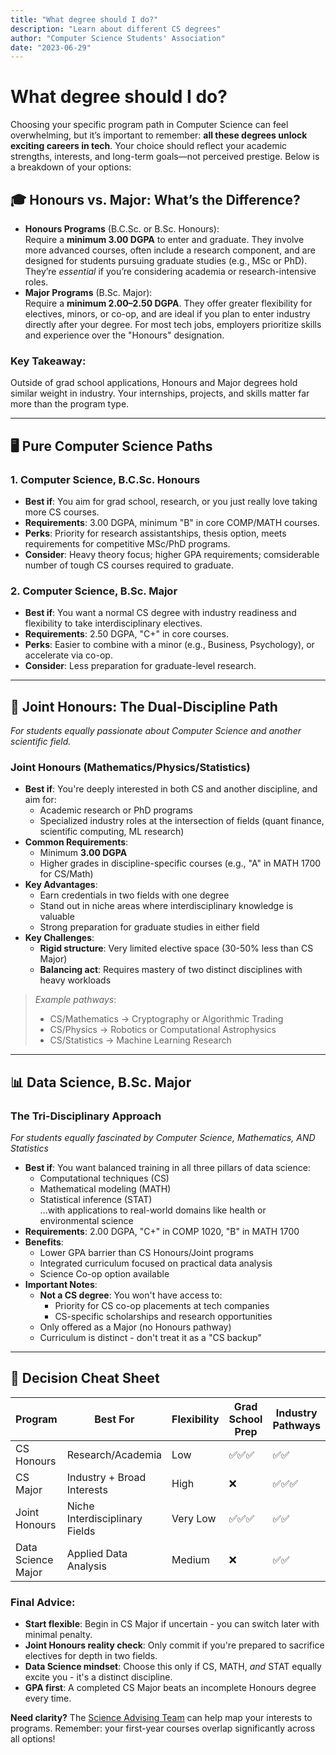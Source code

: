 ```yaml
---
title: "What degree should I do?"
description: "Learn about different CS degrees"
author: "Computer Science Students' Association"
date: "2023-06-29"
---
```


# What degree should I do?

Choosing your specific program path in Computer Science can feel overwhelming, but it’s important to remember: **all these degrees unlock exciting careers in tech**. Your choice should reflect your academic strengths, interests, and long-term goals—not perceived prestige. Below is a breakdown of your options:

## 🎓 Honours vs. Major: What’s the Difference?
- **Honours Programs** (B.C.Sc. or B.Sc. Honours):  
  Require a **minimum 3.00 DGPA** to enter and graduate. They involve more advanced courses, often include a research component, and are designed for students pursuing graduate studies (e.g., MSc or PhD). They’re *essential* if you’re considering academia or research-intensive roles.  
- **Major Programs** (B.Sc. Major):  
  Require a **minimum 2.00–2.50 DGPA**. They offer greater flexibility for electives, minors, or co-op, and are ideal if you plan to enter industry directly after your degree. For most tech jobs, employers prioritize skills and experience over the "Honours" designation.  

### Key Takeaway:  
Outside of grad school applications, Honours and Major degrees hold similar weight in industry. Your internships, projects, and skills matter far more than the program type.  

---

## 🖥️ Pure Computer Science Paths  

### 1. **Computer Science, B.C.Sc. Honours**  
- **Best if**: You aim for grad school, research, or you just really love taking more CS courses.  
- **Requirements**: 3.00 DGPA, minimum "B" in core COMP/MATH courses.  
- **Perks**: Priority for research assistantships, thesis option, meets requirements for competitive MSc/PhD programs.  
- **Consider**: Heavy theory focus; higher GPA requirements; comsiderable number of tough CS courses required to graduate.  

### 2. **Computer Science, B.Sc. Major**  
- **Best if**: You want a normal CS degree with industry readiness and flexibility to take interdisciplinary electives.  
- **Requirements**: 2.50 DGPA, "C+" in core courses.  
- **Perks**: Easier to combine with a minor (e.g., Business, Psychology), or accelerate via co-op.  
- **Consider**: Less preparation for graduate-level research.

---
## 🔀 Joint Honours: The Dual-Discipline Path  
*For students equally passionate about Computer Science and another scientific field.*  

### Joint Honours (Mathematics/Physics/Statistics)  
- **Best if**: You're deeply interested in both CS and another discipline, and aim for:  
  - Academic research or PhD programs  
  - Specialized industry roles at the intersection of fields (quant finance, scientific computing, ML research)  
- **Common Requirements**:  
  - Minimum **3.00 DGPA**  
  - Higher grades in discipline-specific courses (e.g., "A" in MATH 1700 for CS/Math)  
- **Key Advantages**:  
  - Earn credentials in two fields with one degree  
  - Stand out in niche areas where interdisciplinary knowledge is valuable  
  - Strong preparation for graduate studies in either field  
- **Key Challenges**:  
  - **Rigid structure**: Very limited elective space (30-50% less than CS Major)  
  - **Balancing act**: Requires mastery of two distinct disciplines with heavy workloads  

> *Example pathways*:  
> - CS/Mathematics → Cryptography or Algorithmic Trading  
> - CS/Physics → Robotics or Computational Astrophysics  
> - CS/Statistics → Machine Learning Research  

---

## 📊 Data Science, B.Sc. Major  
### The Tri-Disciplinary Approach  
*For students equally fascinated by Computer Science, Mathematics, AND Statistics*  

- **Best if**: You want balanced training in all three pillars of data science:  
  - Computational techniques (CS)  
  - Mathematical modeling (MATH)  
  - Statistical inference (STAT)  
  ...with applications to real-world domains like health or environmental science  
- **Requirements**: 2.00 DGPA, "C+" in COMP 1020, "B" in MATH 1700  
- **Benefits**:  
  - Lower GPA barrier than CS Honours/Joint programs  
  - Integrated curriculum focused on practical data analysis  
  - Science Co-op option available  
- **Important Notes**:  
  - **Not a CS degree**: You won't have access to:  
    - Priority for CS co-op placements at tech companies  
    - CS-specific scholarships and research opportunities  
  - Only offered as a Major (no Honours pathway)  
  - Curriculum is distinct - don't treat it as a "CS backup"  

---

## 🧭 Decision Cheat Sheet  

| Program                          | Best For                          | Flexibility | Grad School Prep | Industry Pathways |  
|----------------------------------|-----------------------------------|-------------|------------------|-------------------|  
| CS Honours                       | Research/Academia                 | Low         | ✅✅✅             | ✅✅                |  
| CS Major                         | Industry + Broad Interests        | High        | ❌                | ✅✅✅              |  
| Joint Honours                    | Niche Interdisciplinary Fields    | Very Low    | ✅✅✅             | ✅✅                |  
| Data Science Major               | Applied Data Analysis             | Medium      | ❌                | ✅✅                |  

### Final Advice:  
- **Start flexible**: Begin in CS Major if uncertain - you can switch later with minimal penalty.  
- **Joint Honours reality check**: Only commit if you're prepared to sacrifice electives for depth in two fields.  
- **Data Science mindset**: Choose this only if CS, MATH, *and* STAT equally excite you - it's a distinct discipline.  
- **GPA first**: A completed CS Major beats an incomplete Honours degree every time.  

**Need clarity?** The [Science Advising Team](https://umanitoba.ca/science/student-experience/academic-advising) can help map your interests to programs. Remember: your first-year courses overlap significantly across all options!
